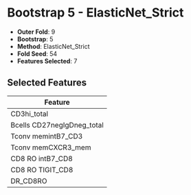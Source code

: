 # Bootstrap 5 - ElasticNet_Strict

- **Outer Fold**: 9
- **Bootstrap**: 5
- **Method**: ElasticNet_Strict
- **Fold Seed**: 54
- **Features Selected**: 7

## Selected Features

| Feature |
|---------|
| CD3hi_total |
| Bcells CD27negIgDneg_total |
| Tconv memintB7_CD3 |
| Tconv memCXCR3_mem |
| CD8 RO intB7_CD8 |
| CD8 RO TIGIT_CD8 |
| DR_CD8RO |
